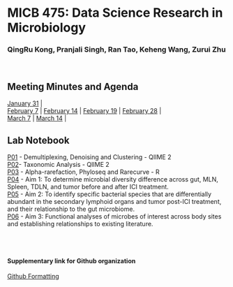 # MICB 475: Data Science Research in Microbiology
### QingRu Kong, Pranjali Singh, Ran Tao, Keheng Wang, Zurui Zhu

<br/>

## Meeting Minutes and Agenda 

[January 31](/Meeting_minutes/Jan_31.md) |  <br/>
[February 7](/Meeting_minutes/Feb_7.md) | [February 14](/Meeting_minutes/Feb_14.md) | [February 19](/Meeting_minutes/Feb_19.md) | [February 28](/Meeting_minutes/Feb_28.md) |  <br/>
[March 7](/Meeting_minutes/Mar_7.md) | [March 14](/Meeting_minutes/Mar_14.md) | <br/>



## Lab Notebook 

[P01](/Notebook/P01.md) - Demultiplexing, Denoising and Clustering - QIIME 2   <br/>
[P02](/Notebook/P02.md)- Taxonomic Analysis - QIIME 2   <br/> 
[P03](/Notebook/P03.md) - Alpha-rarefaction, Phyloseq and Rarecurve - R   <br/>
[P04](/Notebook/P04.md) - Aim 1: To determine microbial diversity difference across gut, MLN, Spleen, TDLN, and tumor before and after ICI treatment.   <br/>
[P05](/Notebook/P05.md) - Aim 2:  To identify specific bacterial species that are differentially abundant in the secondary lymphoid organs and tumor post-ICI treatment, and their relationship to the gut microbiome.  <br/>
[P06](/Notebook/P06.md) - Aim 3: Functional analyses of microbes of interest across body sites and establishing relationships to existing literature. <br/>

<br/>
<br/>

#### Supplementary link for Github organization
[Github Formatting](https://docs.github.com/en/get-started/writing-on-github/getting-started-with-writing-and-formatting-on-github/basic-writing-and-formatting-syntax#links)


